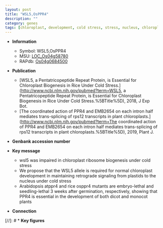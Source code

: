 ```yaml
---
layout: post
title: "WSL5,OsPPR4"
description: ""
category: genes
tags: [chloroplast, development, cold stress, stress, nucleus, chloroplast development]
---
```


* **Information**  
    + Symbol: WSL5,OsPPR4  
    + MSU: [LOC_Os04g58780](http://rice.plantbiology.msu.edu/cgi-bin/ORF_infopage.cgi?orf=LOC_Os04g58780)  
    + RAPdb: [Os04g0684500](http://rapdb.dna.affrc.go.jp/viewer/gbrowse_details/irgsp1?name=Os04g0684500)  

* **Publication**  
    + [WSL5, a Pentatricopeptide Repeat Protein, is Essential for Chloroplast Biogenesis in Rice Under Cold Stress.](http://www.ncbi.nlm.nih.gov/pubmed?term=WSL5, a Pentatricopeptide Repeat Protein, is Essential for Chloroplast Biogenesis in Rice Under Cold Stress.%5BTitle%5D), 2018, J Exp Bot.
    + [The coordinated action of PPR4 and EMB2654 on each intron half mediates trans-splicing of rps12 transcripts in plant chloroplasts.](http://www.ncbi.nlm.nih.gov/pubmed?term=The coordinated action of PPR4 and EMB2654 on each intron half mediates trans-splicing of rps12 transcripts in plant chloroplasts.%5BTitle%5D), 2019, Plant J.

* **Genbank accession number**  

* **Key message**  
    + wsl5 was impaired in chloroplast ribosome biogenesis under cold stress
    + We propose that the WSL5 allele is required for normal chloroplast development in maintaining retrograde signaling from plastids to the nucleus under cold stress
    + Arabidopsis atppr4 and rice osppr4 mutants are embryo-lethal and seedling-lethal 3 weeks after germination, respectively, showing that PPR4 is essential in the development of both dicot and monocot plants

* **Connection**  

[//]: # * **Key figures**  



